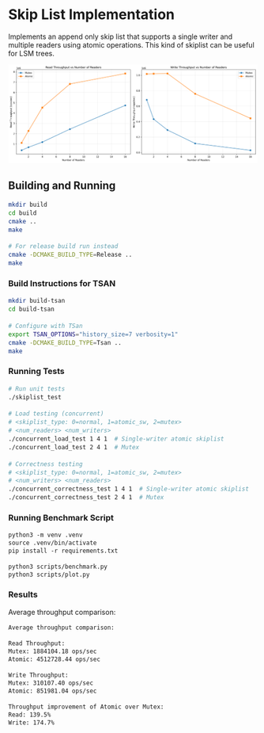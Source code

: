 # Skip List Implementation

Implements an append only skip list that supports a single writer and multiple readers using atomic operations. This kind of skiplist can be useful for LSM trees.

![benchmark results](scripts/results/throughput_comparison.png)

## Building and Running

```bash
mkdir build
cd build
cmake ..
make

# For release build run instead
cmake -DCMAKE_BUILD_TYPE=Release ..
make
```

### Build Instructions for TSAN

```bash
mkdir build-tsan
cd build-tsan

# Configure with TSan
export TSAN_OPTIONS="history_size=7 verbosity=1"
cmake -DCMAKE_BUILD_TYPE=Tsan ..
make
```

### Running Tests

```bash
# Run unit tests
./skiplist_test

# Load testing (concurrent)
# <skiplist_type: 0=normal, 1=atomic_sw, 2=mutex>
# <num_readers> <num_writers>
./concurrent_load_test 1 4 1  # Single-writer atomic skiplist
./concurrent_load_test 2 4 1  # Mutex

# Correctness testing
# <skiplist_type: 0=normal, 1=atomic_sw, 2=mutex>
# <num_writers> <num_readers>
./concurrent_correctness_test 1 4 1  # Single-writer atomic skiplist
./concurrent_correctness_test 2 4 1  # Mutex

```

### Running Benchmark Script

```
python3 -m venv .venv
source .venv/bin/activate
pip install -r requirements.txt

python3 scripts/benchmark.py
python3 scripts/plot.py
```

### Results

Average throughput comparison:

```
Average throughput comparison:

Read Throughput:
Mutex: 1884104.18 ops/sec
Atomic: 4512728.44 ops/sec

Write Throughput:
Mutex: 310107.40 ops/sec
Atomic: 851981.04 ops/sec

Throughput improvement of Atomic over Mutex:
Read: 139.5%
Write: 174.7%
```
